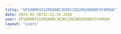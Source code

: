 ```yaml
---
title: "SP100RR331CMZA8BC3KZKCZXD2RQ3098DF3Y4PDGK"
date: 2024-05-30T12:21:55.259Z
user: SP100RR331CMZA8BC3KZKCZXD2RQ3098DF3Y4PDGK
layout: "users"
---
```

    